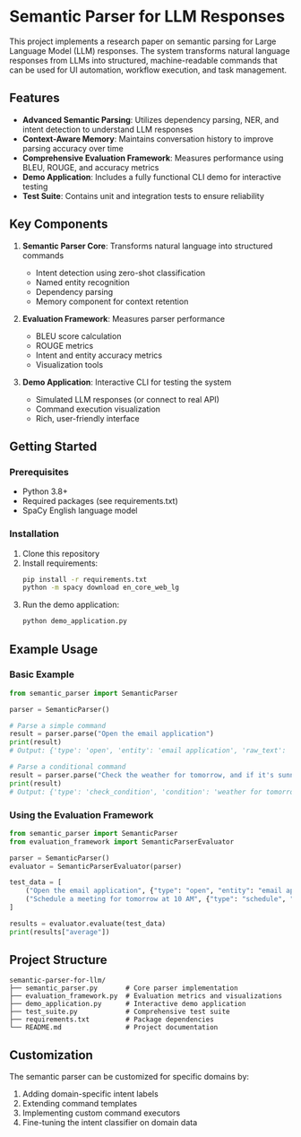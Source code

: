 # Semantic Parser for LLM Responses

This project implements a research paper on semantic parsing for Large Language Model (LLM) responses. The system transforms natural language responses from LLMs into structured, machine-readable commands that can be used for UI automation, workflow execution, and task management.

## Features

- **Advanced Semantic Parsing**: Utilizes dependency parsing, NER, and intent detection to understand LLM responses
- **Context-Aware Memory**: Maintains conversation history to improve parsing accuracy over time
- **Comprehensive Evaluation Framework**: Measures performance using BLEU, ROUGE, and accuracy metrics
- **Demo Application**: Includes a fully functional CLI demo for interactive testing
- **Test Suite**: Contains unit and integration tests to ensure reliability

## Key Components

1. **Semantic Parser Core**: Transforms natural language into structured commands
   - Intent detection using zero-shot classification
   - Named entity recognition
   - Dependency parsing
   - Memory component for context retention

2. **Evaluation Framework**: Measures parser performance
   - BLEU score calculation
   - ROUGE metrics
   - Intent and entity accuracy metrics
   - Visualization tools

3. **Demo Application**: Interactive CLI for testing the system
   - Simulated LLM responses (or connect to real API)
   - Command execution visualization
   - Rich, user-friendly interface

## Getting Started

### Prerequisites

- Python 3.8+
- Required packages (see requirements.txt)
- SpaCy English language model

### Installation

1. Clone this repository
2. Install requirements:
   ```bash
   pip install -r requirements.txt
   python -m spacy download en_core_web_lg
   ```
3. Run the demo application:
   ```bash
   python demo_application.py
   ```

## Example Usage

### Basic Example

```python
from semantic_parser import SemanticParser

parser = SemanticParser()

# Parse a simple command
result = parser.parse("Open the email application")
print(result)
# Output: {'type': 'open', 'entity': 'email application', 'raw_text': 'Open the email application'}

# Parse a conditional command
result = parser.parse("Check the weather for tomorrow, and if it's sunny, schedule a picnic")
print(result)
# Output: {'type': 'check_condition', 'condition': 'weather for tomorrow', 'then': 'schedule a picnic', 'raw_text': 'Check the weather for tomorrow, and if it\'s sunny, schedule a picnic'}
```

### Using the Evaluation Framework

```python
from semantic_parser import SemanticParser
from evaluation_framework import SemanticParserEvaluator

parser = SemanticParser()
evaluator = SemanticParserEvaluator(parser)

test_data = [
    ("Open the email application", {"type": "open", "entity": "email application"}),
    ("Schedule a meeting for tomorrow at 10 AM", {"type": "schedule", "event_type": "meeting", "time": "tomorrow at 10 AM"})
]

results = evaluator.evaluate(test_data)
print(results["average"])
```

## Project Structure

```
semantic-parser-for-llm/
├── semantic_parser.py       # Core parser implementation
├── evaluation_framework.py  # Evaluation metrics and visualizations
├── demo_application.py      # Interactive demo application
├── test_suite.py            # Comprehensive test suite
├── requirements.txt         # Package dependencies
└── README.md                # Project documentation
```

## Customization

The semantic parser can be customized for specific domains by:

1. Adding domain-specific intent labels
2. Extending command templates
3. Implementing custom command executors
4. Fine-tuning the intent classifier on domain data
